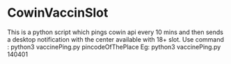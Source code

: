 # CowinVaccinSlot
This is a python script which pings cowin api every 10 mins and then sends a desktop notification with the center available with 18+ slot.
Use command : python3 vaccinePing.py pincodeOfThePlace
Eg: python3 vaccinePing.py 140401
